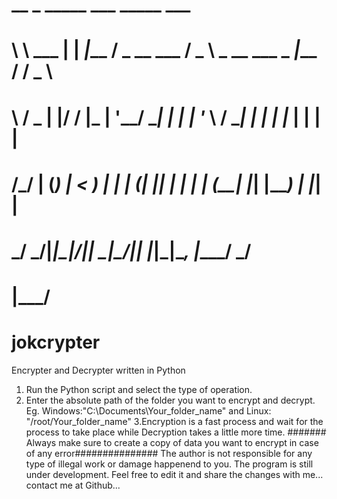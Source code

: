 

#     __        _    _____           ___                   _____  ___  
#     \ \  ___ | | _|___ / _ __ ___ / _ \ _ __   ___ _   _|___ / / _ \ 
#      \ \/ _ \| |/ / |_ \| '__/ __| | | | '_ \ / __| | | | |_ \| | | |
#   /\_/ | (_) |   < ___) | | | (__| |_| | | | | (__| |_| |___) | |_| |
#   \___/ \___/|_|\_|____/|_|  \___|\___/|_| |_|\___|\__, |____/ \___/ 
#                                                    |___/             


# jokcrypter
Encrypter and Decrypter written in Python
1. Run the Python script and select the type of operation.
2. Enter the absolute path of the folder you want to encrypt and decrypt.
Eg. Windows:"C:\Documents\Your_folder_name" and Linux: "/root/Your_folder_name"
3.Encryption is a fast process and wait for the process to take place while Decryption takes a little more time.
####### Always make sure to create a copy of data you want to encrypt in case of any error###############
The author is not responsible for any type of illegal work or damage happenend to you. The program is still under development.
Feel free to edit it and share the changes with me... contact me at Github...
